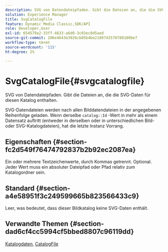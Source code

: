 ```yaml
---
description: SVG von Datendateipfaden. Gibt die Dateien an, die die SVG-Daten für diesen Katalog enthalten.
solution: Experience Manager
title: SvgCatalogFile
feature: Dynamic Media Classic,SDK/API
role: Developer,User
exl-id: 654579a2-33ff-4633-a6d0-3c03ec8d5aed
source-git-commit: 206e4643e3926cb85b4be2189743578f88180be7
workflow-type: tm+mt
source-wordcount: '115'
ht-degree: 2%

---
```


# SvgCatalogFile{#svgcatalogfile}

SVG von Datendateipfaden. Gibt die Dateien an, die die SVG-Daten für diesen Katalog enthalten.

SVG-Datendateien werden nach allen Bilddatendateien in der angegebenen Reihenfolge geladen. Wenn derselbe `catalog::Id` -Wert in mehr als einem Datensatz auftritt (entweder in derselben oder in unterschiedlichen Bild- oder SVG-Katalogdateien), hat die letzte Instanz Vorrang.

## Eigenschaften {#section-fc2d549f76474792837b2b92ec2087ea}

Ein oder mehrere Textzeichenwerte, durch Kommas getrennt. Optional. Jeder Wert muss ein absoluter Dateipfad oder Pfad relativ zum Katalogordner sein.

## Standard {#section-a4e58951f3c249599665b823566433c9}

Leer, was bedeutet, dass dieser Bildkatalog keine SVG-Daten enthält.

## Verwandte Themen {#section-dad6cf4cc5994cf5bbed8807c96119dd}

[Katalogdaten](../../../../../is-api/image-catalog/image-serving-api-ref/c-image-catalog-reference/c-overview/c-catalog-data-fields/c-catalog-data-fields.md#concept-b19581028ec44f98b9f5943624403d29), [CatalogFile](../../../../../is-api/image-catalog/image-serving-api-ref/c-image-catalog-reference/c-attributes-reference/r-catalogfile.md#reference-16498bb4cb33458697c1ab002ea8db79)

